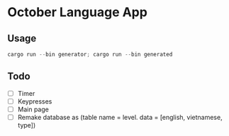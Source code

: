 # October Language App

## Usage

```powershell
cargo run --bin generator; cargo run --bin generated
```

## Todo
- [ ] Timer
- [ ] Keypresses
- [ ] Main page
- [ ] Remake database as (table name = level. data = [english, vietnamese, type])